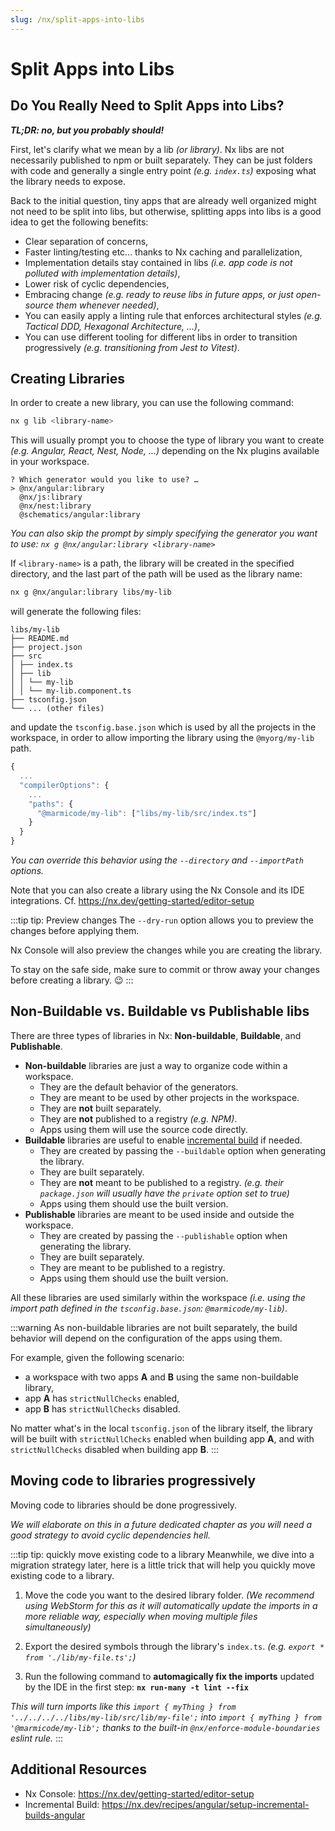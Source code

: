```yaml
---
slug: /nx/split-apps-into-libs
---
```


# Split Apps into Libs

## Do You Really Need to Split Apps into Libs?

**_TL;DR: no, but you probably should!_**

First, let's clarify what we mean by a lib _(or library)_.
Nx libs are not necessarily published to npm or built separately.
They can be just folders with code and generally a single entry point _(e.g. `index.ts`)_ exposing what the library needs to expose.

Back to the initial question, tiny apps that are already well organized might not need to be split into libs, but otherwise, splitting apps into libs is a good idea to get the following benefits:

- Clear separation of concerns,
- Faster linting/testing etc... thanks to Nx caching and parallelization,
- Implementation details stay contained in libs _(i.e. app code is not polluted with implementation details)_,
- Lower risk of cyclic dependencies,
- Embracing change _(e.g. ready to reuse libs in future apps, or just open-source them whenever needed)_,
- You can easily apply a linting rule that enforces architectural styles _(e.g. Tactical DDD, Hexagonal Architecture, ...)_,
- You can use different tooling for different libs in order to transition progressively _(e.g. transitioning from Jest to Vitest)_.

## Creating Libraries

In order to create a new library, you can use the following command:

```sh
nx g lib <library-name>
```

This will usually prompt you to choose the type of library you want to create _(e.g. Angular, React, Nest, Node, ...)_ depending on the Nx plugins available in your workspace.

```
? Which generator would you like to use? …
> @nx/angular:library
  @nx/js:library
  @nx/nest:library
  @schematics/angular:library
```

_You can also skip the prompt by simply specifying the generator you want to use: `nx g @nx/angular:library <library-name>`_

If `<library-name>` is a path, the library will be created in the specified directory, and the last part of the path will be used as the library name:

```sh
nx g @nx/angular:library libs/my-lib
```

will generate the following files:

```
libs/my-lib
├── README.md
├── project.json
├── src
│ ├── index.ts
│ ├── lib
│ │ └── my-lib
│ │ └── my-lib.component.ts
├── tsconfig.json
└── ... (other files)
```

and update the `tsconfig.base.json` which is used by all the projects in the workspace, in order to allow importing the library using the `@myorg/my-lib` path.

```ts
{
  ...
  "compilerOptions": {
    ...
    "paths": {
      "@marmicode/my-lib": ["libs/my-lib/src/index.ts"]
    }
  }
}
```

_You can override this behavior using the `--directory` and `--importPath` options._

Note that you can also create a library using the Nx Console and its IDE integrations.
Cf. https://nx.dev/getting-started/editor-setup

:::tip tip: Preview changes
The `--dry-run` option allows you to preview the changes before applying them.

Nx Console will also preview the changes while you are creating the library.

To stay on the safe side, make sure to commit or throw away your changes before creating a library. 😉
:::

## Non-Buildable vs. Buildable vs Publishable libs

There are three types of libraries in Nx: **Non-buildable**, **Buildable**, and **Publishable**.

- **Non-buildable** libraries are just a way to organize code within a workspace.
  - They are the default behavior of the generators.
  - They are meant to be used by other projects in the workspace.
  - They are **not** built separately.
  - They are **not** published to a registry _(e.g. NPM)_.
  - Apps using them will use the source code directly.
- **Buildable** libraries are useful to enable [incremental build](https://nx.dev/recipes/angular/setup-incremental-builds-angular) if needed.
  - They are created by passing the `--buildable` option when generating the library.
  - They are built separately.
  - They are **not** meant to be published to a registry. _(e.g. their `package.json` will usually have the `private` option set to true)_
  - Apps using them should use the built version.
- **Publishable** libraries are meant to be used inside and outside the workspace.
  - They are created by passing the `--publishable` option when generating the library.
  - They are built separately.
  - They are meant to be published to a registry.
  - Apps using them should use the built version.

All these libraries are used similarly within the workspace _(i.e. using the import path defined in the `tsconfig.base.json`: `@marmicode/my-lib`)_.

:::warning
As non-buildable libraries are not built separately, the build behavior will depend on the configuration of the apps using them.

For example, given the following scenario:

- a workspace with two apps **A** and **B** using the same non-buildable library,
- app **A** has `strictNullChecks` enabled,
- app **B** has `strictNullChecks` disabled.

No matter what's in the local `tsconfig.json` of the library itself, the library will be built with `strictNullChecks` enabled when building app **A**, and with `strictNullChecks` disabled when building app **B**.
:::

## Moving code to libraries progressively

Moving code to libraries should be done progressively.

_We will elaborate on this in a future dedicated chapter as you will need a good strategy to avoid cyclic dependencies hell._

:::tip tip: quickly move existing code to a library
Meanwhile, we dive into a migration strategy later, here is a little trick that will help you quickly move existing code to a library.

1. Move the code you want to the desired library folder. _(We recommend using WebStorm for this as it will automatically update the imports in a more reliable way, especially when moving multiple files simultaneously)_

2. Export the desired symbols through the library's `index.ts`. _(e.g. `export * from './lib/my-file.ts';`)_

3. Run the following command to **automagically fix the imports** updated by the IDE in the first step: **`nx run-many -t lint --fix`**

_This will turn imports like this `import { myThing } from '../../../../libs/my-lib/src/lib/my-file';` into `import { myThing } from '@marmicode/my-lib';` thanks to the built-in `@nx/enforce-module-boundaries` eslint rule._
:::

## Additional Resources

- Nx Console: https://nx.dev/getting-started/editor-setup
- Incremental Build: https://nx.dev/recipes/angular/setup-incremental-builds-angular
